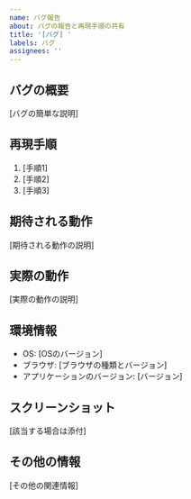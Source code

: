 ```yaml
---
name: バグ報告
about: バグの報告と再現手順の共有
title: '[バグ] '
labels: バグ
assignees: ''
---
```


## バグの概要
[バグの簡単な説明]

## 再現手順
1. [手順1]
2. [手順2]
3. [手順3]

## 期待される動作
[期待される動作の説明]

## 実際の動作
[実際の動作の説明]

## 環境情報
- OS: [OSのバージョン]
- ブラウザ: [ブラウザの種類とバージョン]
- アプリケーションのバージョン: [バージョン]

## スクリーンショット
[該当する場合は添付]

## その他の情報
[その他の関連情報] 
